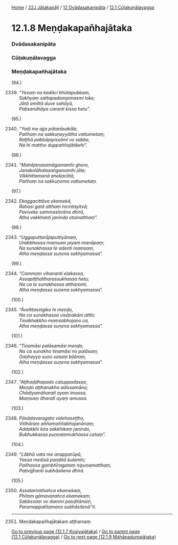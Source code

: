 
[Home](/) / [22J Jātakapāḷi](/tipitaka/22J.md) / [12 Dvādasakanipāta](/tipitaka/22J/12.md) / [12.1 Cūḷakuṇālavagga](/tipitaka/22J/12/12.1.md)

# 12.1.8 Meṇḍakapañhajātaka

### Dvādasakanipāta

### Cūḷakuṇālavagga

### Meṇḍakapañhajātaka

(94.)

2339. _“Yesaṃ na kadāci bhūtapubbaṃ,_  
_Sakhyaṃ sattapadampimasmi loke;_  
_Jātā amittā duve sahāyā,_  
_Paṭisandhāya caranti kissa hetu”._  


(95.)

2340. _“Yadi me ajja pātarāsakāle,_  
_Pañhaṃ na sakkuṇeyyātha vattumetaṃ;_  
_Raṭṭhā pabbājayissāmi vo sabbe,_  
_Na hi mattho duppaññajātikehi”._  


(96.)

2341. _“Mahājanasamāgamamhi ghore,_  
_Janakolāhalasaṅgamamhi jāte;_  
_Vikkhittamanā anekacittā,_  
_Pañhaṃ na sakkuṇoma vattumetaṃ._  


(97.)

2342. _Ekaggacittāva ekamekā,_  
_Rahasi gatā atthaṃ nicintayitvā;_  
_Paviveke sammasitvāna dhīrā,_  
_Atha vakkhanti janinda etamatthaṃ”._  


(98.)

2343. _“Uggaputtarājaputtiyānaṃ,_  
_Urabbhassa maṃsaṃ piyaṃ manāpaṃ;_  
_Na sunakhassa te adenti maṃsaṃ,_  
_Atha meṇḍassa suṇena sakhyamassa”._  


(99.)

2344. _“Cammaṃ vihananti eḷakassa,_  
_Assapiṭṭhattharassukhassa hetu;_  
_Na ca te sunakhassa attharanti,_  
_Atha meṇḍassa suṇena sakhyamassa”._  


(100.)

2345. _“Āvellitasiṅgiko hi meṇḍo,_  
_Na ca sunakhassa visāṇakāni atthi;_  
_Tiṇabhakkho maṃsabhojano ca,_  
_Atha meṇḍassa suṇena sakhyamassa”._  


(101.)

2346. _“Tiṇamāsi palāsamāsi meṇḍo,_  
_Na ca sunakho tiṇamāsi no palāsaṃ;_  
_Gaṇheyya suṇo sasaṃ biḷāraṃ,_  
_Atha meṇḍassa suṇena sakhyamassa”._  


(102.)

2347. _“Aṭṭhaḍḍhapado catuppadassa,_  
_Meṇḍo aṭṭhanakho adissamāno;_  
_Chādiyamāharatī ayaṃ imassa,_  
_Maṃsaṃ āharatī ayaṃ amussa._  


(103.)

2348. _Pāsādavaragato videhaseṭṭho,_  
_Vitihāraṃ aññamaññabhojanānaṃ;_  
_Addakkhi kira sakkhikaṃ janindo,_  
_Bubhukkassa puṇṇaṃmukhassa cetaṃ”._  


(104.)

2349. _“Lābhā vata me anapparūpā,_  
_Yassa medisā paṇḍitā kulamhi;_  
_Pañhassa gambhīragataṃ nipuṇamatthaṃ,_  
_Paṭivijjhanti subhāsitena dhīrā._  


(105.)

2350. _Assatarirathañca ekamekaṃ,_  
_Phītaṃ gāmavarañca ekamekaṃ;_  
_Sabbesaṃ vo dammi paṇḍitānaṃ,_  
_Paramappatītamano subhāsitenā”ti._  


---

2351. Meṇḍakapañhajātakaṃ aṭṭhamaṃ.



[Go to previous page (12.1.7 Kosiyajātaka)](/tipitaka/22J/12/12.1/12.1.7.md) / [Go to parent page (12.1 Cūḷakuṇālavagga)](/tipitaka/22J/12/12.1.md) / [Go to next page (12.1.9 Mahāpadumajātaka)](/tipitaka/22J/12/12.1/12.1.9.md)


